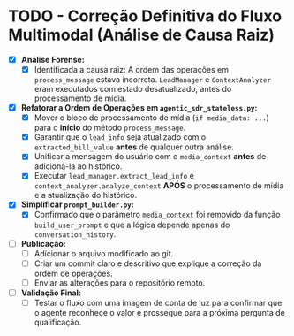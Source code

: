 # TODO - Correção Definitiva do Fluxo Multimodal (Análise de Causa Raiz)

- [x] **Análise Forense:**
  - [x] Identificada a causa raiz: A ordem das operações em `process_message` estava incorreta. `LeadManager` e `ContextAnalyzer` eram executados com estado desatualizado, antes do processamento de mídia.

- [x] **Refatorar a Ordem de Operações em `agentic_sdr_stateless.py`:**
  - [x] Mover o bloco de processamento de mídia (`if media_data: ...`) para o **início** do método `process_message`.
  - [x] Garantir que o `lead_info` seja atualizado com o `extracted_bill_value` **antes** de qualquer outra análise.
  - [x] Unificar a mensagem do usuário com o `media_context` **antes** de adicioná-la ao histórico.
  - [x] Executar `lead_manager.extract_lead_info` e `context_analyzer.analyze_context` **APÓS** o processamento de mídia e a atualização do histórico.

- [x] **Simplificar `prompt_builder.py`:**
  - [x] Confirmado que o parâmetro `media_context` foi removido da função `build_user_prompt` e que a lógica depende apenas do `conversation_history`.

- [ ] **Publicação:**
  - [ ] Adicionar o arquivo modificado ao git.
  - [ ] Criar um commit claro e descritivo que explique a correção da ordem de operações.
  - [ ] Enviar as alterações para o repositório remoto.

- [ ] **Validação Final:**
  - [ ] Testar o fluxo com uma imagem de conta de luz para confirmar que o agente reconhece o valor e prossegue para a próxima pergunta de qualificação.